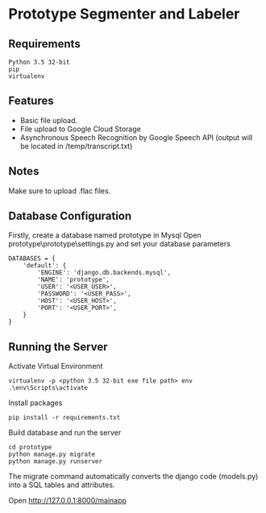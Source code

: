 # Prototype Segmenter and Labeler


## Requirements

```
Python 3.5 32-bit
pip
virtualenv
```

## Features

* Basic file upload.
* File upload to Google Cloud Storage
* Asynchronous Speech Recognition by Google Speech API (output will be located in /temp/transcript.txt)

## Notes

Make sure to upload .flac files.

## Database Configuration

Firstly, create a database named prototype in Mysql
Open prototype\prototype\settings.py and set your database parameters

```
DATABASES = {
    'default': {
        'ENGINE': 'django.db.backends.mysql',
        'NAME': 'prototype',
        'USER': '<USER_USER>',
        'PASSWORD': '<USER_PASS>',
        'HOST': '<USER_HOST>',
        'PORT': '<USER_PORT>',
    }
}
```

## Running the Server

Activate Virtual Environment

```
virtualenv -p <python 3.5 32-bit exe file path> env
.\env\Scripts\activate
```
Install packages
```
pip install -r requirements.txt 
```
Build database and run the server
```
cd prototype
python manage.py migrate
python manage.py runserver
```
The migrate command automatically converts the django code (models.py) into a SQL tables and attributes.

Open http://127.0.0.1:8000/mainapp
